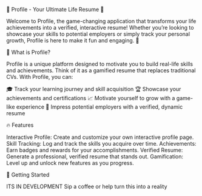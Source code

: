 🌟 Profile - Your Ultimate Life Resume 🌟

Welcome to Profile, the game-changing application that transforms your life achievements into a verified, interactive resume! Whether you’re looking to showcase your skills to potential employers or simply track your personal growth, Profile is here to make it fun and engaging. 🚀

📜 What is Profile?

Profile is a unique platform designed to motivate you to build real-life skills and achievements. Think of it as a gamified resume that replaces traditional CVs. With Profile, you can:

🎓 Track your learning journey and skill acquisition
🏆 Showcase your achievements and certifications
📈 Motivate yourself to grow with a game-like experience
💼 Impress potential employers with a verified, dynamic resume

🔥 Features

Interactive Profile: Create and customize your own interactive profile page.
Skill Tracking: Log and track the skills you acquire over time.
Achievements: Earn badges and rewards for your accomplishments.
Verified Resume: Generate a professional, verified resume that stands out.
Gamification: Level up and unlock new features as you progress.

🚀 Getting Started

ITS IN DEVELOPMENT Sip a coffee or help turn this into a reality
